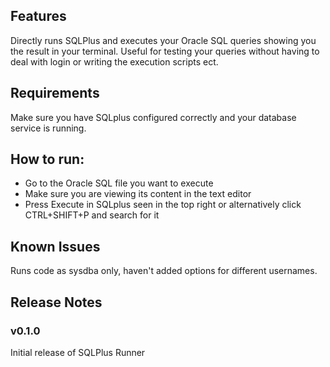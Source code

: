 ## Features
Directly runs SQLPlus and executes your Oracle SQL queries showing you the result in your terminal. 
Useful for testing your queries without having to deal with login or writing the execution scripts ect.

## Requirements
Make sure you have SQLplus configured correctly and your database service is running.

## How to run:
- Go to the Oracle SQL file you want to execute
- Make sure you are viewing its content in the text editor
- Press Execute in SQLplus seen in the top right or alternatively click CTRL+SHIFT+P and search for it

## Known Issues
Runs code as sysdba only, haven't added options for different usernames.

## Release Notes

### v0.1.0

Initial release of SQLPlus Runner
